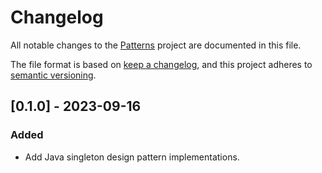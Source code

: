 # Changelog

All notable changes to the [Patterns](https://github.com/mauritssilvis/patterns) project are documented in this file.

The file format is based on [keep a changelog](https://keepachangelog.com/en/1.1.0/),
and this project adheres to [semantic versioning](https://semver.org/spec/v2.0.0.html).

## [0.1.0] - 2023-09-16

### Added

- Add Java singleton design pattern implementations.
